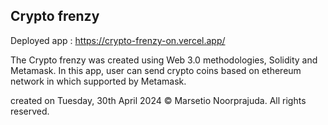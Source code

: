 ## Crypto frenzy

Deployed app : https://crypto-frenzy-on.vercel.app/

The Crypto frenzy was created using Web 3.0 methodologies, Solidity and Metamask. In this app, user can send crypto coins based on ethereum network in which supported by Metamask.

created on Tuesday, 30th April 2024 © Marsetio Noorprajuda. All rights reserved.
